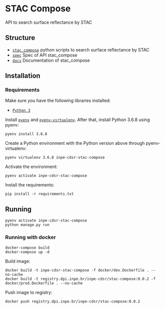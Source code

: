 # STAC Compose

API to search surface reflectance by STAC


## Structure

- [`stac_compose`](./stac_compose) python scripts to search surface reflectance by STAC
- [`spec`](./spec) Spec of API stac_compose
- [`docs`](./docs) Documentation of stac_compose


## Installation

### Requirements

Make sure you have the following libraries installed:

- [`Python 3`](https://www.python.org/)

Install [`pyenv`](https://github.com/pyenv/pyenv#basic-github-checkout) and [`pyenv-virtualenv`](https://github.com/pyenv/pyenv-virtualenv#installing-as-a-pyenv-plugin). After that, install Python 3.6.8 using pyenv:

```
pyenv install 3.6.8
```

Create a Python environment with the Python version above through pyenv-virtualenv:

```
pyenv virtualenv 3.6.8 inpe-cdsr-stac-compose
```

Activate the environment:

```
pyenv activate inpe-cdsr-stac-compose
```

Install the requirements:

```
pip install -r requirements.txt
```


## Running

```
pyenv activate inpe-cdsr-stac-compose
python manage.py run
```


### Running with docker

```
docker-compose build
docker-compose up -d
```

Build image:

```
docker build -t inpe-cdsr-stac-compose -f docker/dev.Dockerfile . --no-cache
docker build -t registry.dpi.inpe.br/inpe-cdsr/stac-compose:0.0.2 -f docker/prod.Dockerfile . --no-cache
```

Push image to registry:

```
docker push registry.dpi.inpe.br/inpe-cdsr/stac-compose:0.0.2
```
